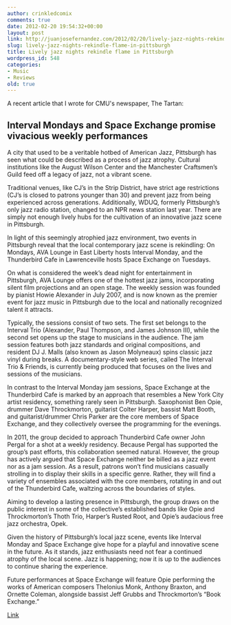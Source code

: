 ```yaml
---
author: crinkledcomix
comments: true
date: 2012-02-20 19:54:32+00:00
layout: post
link: http://juanjosefernandez.com/2012/02/20/lively-jazz-nights-rekindle-flame-in-pittsburgh/
slug: lively-jazz-nights-rekindle-flame-in-pittsburgh
title: Lively jazz nights rekindle flame in Pittsburgh
wordpress_id: 548
categories:
- Music
- Reviews
old: true
---
```


A recent article that I wrote for CMU's newspaper, The Tartan:


## Interval Mondays and Space Exchange promise vivacious weekly performances


A city that used to be a veritable hotbed of American Jazz, Pittsburgh has seen what could be described as a process of jazz atrophy. Cultural institutions like the August Wilson Center and the Manchester Craftsmen’s Guild feed off a legacy of jazz, not a vibrant scene.

Traditional venues, like CJ’s in the Strip District, have strict age restrictions (CJ’s is closed to patrons younger than 30) and prevent jazz from being experienced across generations. Additionally, WDUQ, formerly Pittsburgh’s only jazz radio station, changed to an NPR news station last year. There are simply not enough lively hubs for the cultivation of an innovative jazz scene in Pittsburgh.

In light of this seemingly atrophied jazz environment, two events in Pittsburgh reveal that the local contemporary jazz scene is rekindling: On Mondays, AVA Lounge in East Liberty hosts Interval Monday, and the Thunderbird Cafe in Lawrenceville hosts Space Exchange on Tuesdays.

On what is considered the week’s dead night for entertainment in Pittsburgh, AVA Lounge offers one of the hottest jazz jams, incorporating silent film projections and an open stage. The weekly session was founded by pianist Howie Alexander in July 2007, and is now known as the premier event for jazz music in Pittsburgh due to the local and nationally recognized talent it attracts.

Typically, the sessions consist of two sets. The first set belongs to the Interval Trio (Alexander, Paul Thompson, and James Johnson III), while the second set opens up the stage to musicians in the audience. The jam session features both jazz standards and original compositions, and resident DJ J. Malls (also known as Jason Molyneaux) spins classic jazz vinyl during breaks. A documentary-style web series, called The Interval Trio & Friends, is currently being produced that focuses on the lives and sessions of the musicians.

In contrast to the Interval Monday jam sessions, Space Exchange at the Thunderbird Cafe is marked by an approach that resembles a New York City artist residency, something rarely seen in Pittsburgh. Saxophonist Ben Opie, drummer Dave Throckmorton, guitarist Colter Harper, bassist Matt Booth, and guitarist/drummer Chris Parker are the core members of Space Exchange, and they collectively oversee the programming for the evenings.

In 2011, the group decided to approach Thunderbird Cafe owner John Pergal for a shot at a weekly residency. Because Pergal has supported the group’s past efforts, this collaboration seemed natural. However, the group has actively argued that Space Exchange neither be billed as a jazz event nor as a jam session. As a result, patrons won’t find musicians casually strolling in to display their skills in a specific genre. Rather, they will find a variety of ensembles associated with the core members, rotating in and out of the Thunderbird Cafe, waltzing across the boundaries of styles.

Aiming to develop a lasting presence in Pittsburgh, the group draws on the public interest in some of the collective’s established bands like Opie and Throckmorton’s Thoth Trio, Harper’s Rusted Root, and Opie’s audacious free jazz orchestra, Opek.

Given the history of Pittsburgh’s local jazz scene, events like Interval Monday and Space Exchange give hope for a playful and innovative scene in the future. As it stands, jazz enthusiasts need not fear a continued atrophy of the local scene. Jazz is happening; now it is up to the audiences to continue sharing the experience.

Future performances at Space Exchange will feature Opie performing the works of American composers Thelonius Monk, Anthony Braxton, and Ornette Coleman, alongside bassist Jeff Grubbs and Throckmorton’s “Book Exchange.”

[Link](http://thetartan.org/2012/2/20/pillbox/jazz)
